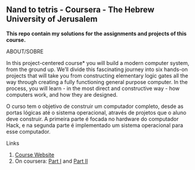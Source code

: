 ## Nand to tetris - Coursera - The Hebrew University of Jerusalem

**This repo contain my solutions for the assignments and projects of this course.**

ABOUT/SOBRE

In this project-centered course* you will build a modern computer system, from the ground up. We’ll divide this fascinating journey into six hands-on projects that will take you from constructing elementary logic gates all the way through creating a fully functioning general purpose computer. In the process, you will learn - in the most direct and constructive way - how computers work, and how they are designed.

O curso tem o objetivo de construir um computador completo, desde as portas lógicas até o sistema operacional, através de projetos que o aluno deve construir. A primeira parte é focada no hardware do computador Hack, e na segunda parte é implementado um sistema operacional para esse computador.

Links
1. [Course Website](https://www.nand2tetris.org/)
2. On coursera: [Part I](https://www.coursera.org/learn/build-a-computer) and [Part II](https://www.coursera.org/learn/nand2tetris2)
